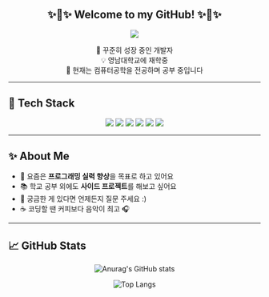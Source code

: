 <div align="center">

## ✨🌟✨ Welcome to my GitHub! ✨🌟✨

<img src="https://readme-typing-svg.herokuapp.com?font=Fira+Code&size=30&pause=1000&color=F79AD3&center=true&vCenter=true&width=435&lines=✨+Welcome+to+my+GitHub!+✨" />

🌟 꾸준히 성장 중인 개발자  
💡 영남대학교에 재학중  
🌱 현재는 컴퓨터공학을 전공하며 공부 중입니다  

</div>

---

## 🔧 Tech Stack

<div align="center">

<img src="https://img.shields.io/badge/JavaScript-F7DF1E?style=flat-square&logo=JavaScript&logoColor=black"/>
<img src="https://img.shields.io/badge/Python-3776AB?style=flat-square&logo=Python&logoColor=white"/>
<img src="https://img.shields.io/badge/HTML5-E34F26?style=flat-square&logo=HTML5&logoColor=white"/>
<img src="https://img.shields.io/badge/C-00599C?style=flat-square&logo=C&logoColor=white"/>
<img src="https://img.shields.io/badge/Git-F05032?style=flat-square&logo=Git&logoColor=white"/>
<img src="https://img.shields.io/badge/GitHub-181717?style=flat-square&logo=GitHub&logoColor=white"/>

</div>

---

## ✨ About Me

- 🔭 요즘은 **프로그래밍 실력 향상**을 목표로 하고 있어요
- 📚 학교 공부 외에도 **사이드 프로젝트**를 해보고 싶어요
- 💬 궁금한 게 있다면 언제든지 질문 주세요 :)
- ☕ 코딩할 땐 커피보다 음악이 최고 🎧

---

## 📈 GitHub Stats

<div align="center">

![Anurag's GitHub stats](https://github-readme-stats.vercel.app/api?username=YOUR_GITHUB_ID&show_icons=true&theme=tokyonight)

![Top Langs](https://github-readme-stats.vercel.app/api/top-langs/?username=YOUR_GITHUB_ID&layout=compact&theme=tokyonight)

